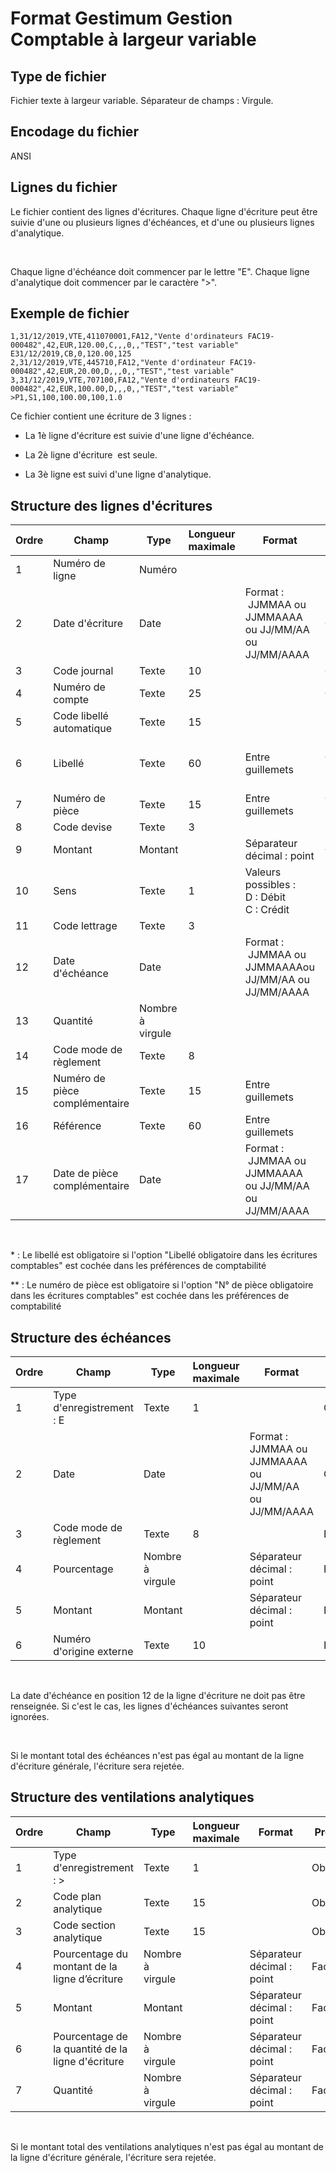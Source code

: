 # Format Gestimum Gestion Comptable à largeur variable


## Type de fichier


Fichier texte à largeur variable. Séparateur de champs : Virgule.


## Encodage du fichier


ANSI


## Lignes du fichier


Le fichier contient des lignes d'écritures. Chaque ligne d'écriture peut être suivie d'une ou plusieurs lignes d'échéances, et d'une ou plusieurs lignes d'analytique.


 


Chaque ligne d'échéance doit commencer par le lettre "E". Chaque ligne d'analytique doit commencer par le caractère ">".


## Exemple de fichier

````
1,31/12/2019,VTE,411070001,FA12,"Vente d'ordinateurs FAC19-000482",42,EUR,120.00,C,,,0,,"TEST","test variable"
E31/12/2019,CB,0,120.00,125
2,31/12/2019,VTE,445710,FA12,"Vente d'ordinateur FAC19-000482",42,EUR,20.00,D,,,0,,"TEST","test variable"
3,31/12/2019,VTE,707100,FA12,"Vente d'ordinateurs FAC19-000482",42,EUR,100.00,D,,,0,,"TEST","test variable"
>P1,S1,100,100.00,100,1.0
````


Ce fichier contient une écriture de 3 lignes :


- La 1è ligne d'écriture est suivie d'une ligne d'échéance.


- La 2è ligne d'écriture  est seule.


- La 3è ligne est suivi d'une ligne d'analytique.


## Structure des lignes d'écritures












| Ordre | Champ | Type | Longueur maximale | Format | Présence | Exemple |
|---|---|---|---|---|---|---|
| 1 | Numéro de ligne | Numéro |   |   | Facultatif | 1 |
| 2 | Date d'écriture | Date |   | Format :  JJMMAA ou JJMMAAAA ou JJ/MM/AA ou JJ/MM/AAAA | Obligatoire | 10/03/2017 |
| 3 | Code journal | Texte | 10 |   | Obligatoire | VTE |
| 4 | Numéro de compte | Texte | 25 |   | Obligatoire | 411160001 |
| 5 | Code libellé automatique | Texte | 15 |   | Facultatif | FAC |
| 6 | Libellé | Texte | 60 | Entre guillemets | Obligatoire \* | Facture de prestation FAC16-100004 |
| 7 | Numéro de pièce | Texte | 15 | Entre guillemets | Obligatoire \*\* | 25115 |
| 8 | Code devise | Texte | 3 |   | Facultatif | EUR |
| 9 | Montant | Montant |   | Séparateur décimal : point | Obligatoire | 120 |
| 10 | Sens | Texte | 1 | Valeurs possibles : <br>D : Débit <br>C : Crédit | Facultatif | D |
| 11 | Code lettrage | Texte | 3 |   | Facultatif | AAB |
| 12 | Date d'échéance | Date |   | Format :  JJMMAA ou JJMMAAAAou JJ/MM/AA ou JJ/MM/AAAA | Facultatif | 10/03/2017 |
| 13 | Quantité | Nombre à virgule |   |   | Facultatif |   |
| 14 | Code mode de règlement | Texte | 8 |   | Facultatif | CHQ |
| 15 | Numéro de pièce complémentaire | Texte | 15 | Entre guillemets | Facultatif |   |
| 16 | Référence | Texte | 60 | Entre guillemets | Facultatif |   |
| 17 | Date de pièce complémentaire | Date |   | Format :  JJMMAA ou JJMMAAAA ou JJ/MM/AA ou JJ/MM/AAAA | Facultatif |   |


 


\* : Le libellé est obligatoire si l'option "Libellé obligatoire dans les écritures comptables" est cochée dans les préférences de comptabilité


\*\* : Le numéro de pièce est obligatoire si l'option "N° de pièce obligatoire dans les écritures comptables" est cochée dans les préférences de comptabilité


## Structure des échéances












| Ordre | Champ | Type | Longueur maximale | Format | Présence | Exemple |
|---|---|---|---|---|---|---|
| 1 | Type d'enregistrement : E | Texte | 1 |   | Obligatoire |   |
| 2 | Date | Date |   | Format : JJMMAA ou JJMMAAAA ou JJ/MM/AA ou JJ/MM/AAAA | Obligatoire | 10/03/2017 |
| 3 | Code mode de règlement | Texte | 8 |   | Facultatif | CHQ |
| 4 | Pourcentage | Nombre à virgule |   | Séparateur décimal : point | Facultatif | 100 |
| 5 | Montant | Montant |   | Séparateur décimal : point | Facultatif | 120 |
| 6 | Numéro d'origine externe | Texte | 10 |   | Facultatif |   |


 


La date d'échéance en position 12 de la ligne d'écriture ne doit pas être renseignée. Si c'est le cas, les lignes d'échéances suivantes seront ignorées.


 


Si le montant total des échéances n'est pas égal au montant de la ligne d'écriture générale, l'écriture sera rejetée.


## Structure des ventilations analytiques












| Ordre | Champ | Type | Longueur maximale | Format | Présence | Exemple |
|---|---|---|---|---|---|---|
| 1 | Type d'enregistrement : > | Texte | 1 |   | Obligatoire |   |
| 2 | Code plan analytique | Texte | 15 |   | Obligatoire | P1 |
| 3 | Code section analytique | Texte | 15 |   | Obligatoire | S1 |
| 4 | Pourcentage du montant de la ligne d’écriture | Nombre à virgule |   | Séparateur décimal : point | Facultatif | 80 |
| 5 | Montant | Montant |   | Séparateur décimal : point | Facultatif | 100 |
| 6 | Pourcentage de la quantité de la ligne d'écriture | Nombre à virgule |   | Séparateur décimal : point | Facultatif | 80 |
| 7 | Quantité | Nombre à virgule |   | Séparateur décimal : point | Facultatif | 5 |


 


Si le montant total des ventilations analytiques n'est pas égal au montant de la ligne d'écriture générale, l'écriture sera rejetée.



